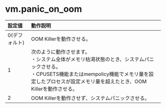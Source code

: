 # vm.panic_on_oom

|設定値|動作説明|
|:---|:---|
|0(デフォルト)|OOM Killerを動作させる。|
|1|次のように動作させます。</br>・システム全体がメモリ枯渇状態のとき、システムパニックさせる。</br>・CPUSETS機能またはmempolicy機能でメモリ量を設定したプロセスが設定メモリ量を超えたとき、OOM Killerを動作させる。|
|2|OOM Killerを動作させず、システムパニックさせる。|

